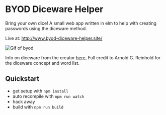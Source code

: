 # BYOD Diceware Helper

Bring your own dice! A small web app written in elm to help with creating passwords using the diceware method.

Live at: http://www.byod-diceware-helper.site/

![Gif of byod](https://s3.amazonaws.com/btbtravis-gifs/byod.gif)

Info on diceware from the creator [here.](http://world.std.com/~reinhold/diceware.html) Full credit to Arnold G. Reinhold for the diceware concept and word list.


## Quickstart
+ get setup with `npm install`
+ auto recompile with `npm run watch`
+ hack away
+ build with `npm run build`
